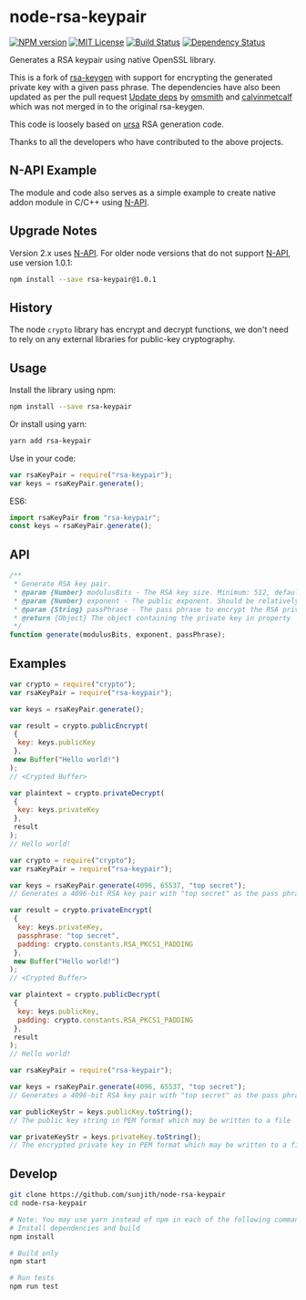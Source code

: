 # node-rsa-keypair

[![NPM version][npm-image]][npm-url] [![MIT License][license-image]][license-url] [![Build Status][travis-image]][travis-url] [![Dependency Status][daviddm-image]][daviddm-url]

Generates a RSA keypair using native OpenSSL library.

This is a fork of [rsa-keygen](https://github.com/sunjith/node-rsa-keygen) with support for encrypting the generated private key with a given pass phrase. The dependencies have also been updated as per the pull request [Update deps](https://github.com/sunjith/node-rsa-keygen/pull/6) by [omsmith](https://github.com/omsmith) and [calvinmetcalf](https://github.com/calvinmetcalf) which was not merged in to the original rsa-keygen.

This code is loosely based on [ursa](https://github.com/Medium/ursa) RSA generation code.

Thanks to all the developers who have contributed to the above projects.

## N-API Example

The module and code also serves as a simple example to create native addon module in C/C++ using [N-API](https://nodejs.org/api/n-api.html).

## Upgrade Notes

Version 2.x uses [N-API](https://nodejs.org/api/n-api.html). For older node versions that do not support [N-API](https://nodejs.org/api/n-api.html), use version 1.0.1:

```sh
npm install --save rsa-keypair@1.0.1
```

## History

The node `crypto` library has encrypt and decrypt functions, we don't need to rely on any external libraries for public-key cryptography.

## Usage

Install the library using npm:

```sh
npm install --save rsa-keypair
```

Or install using yarn:

```sh
yarn add rsa-keypair
```

Use in your code:

```javascript
var rsaKeyPair = require("rsa-keypair");
var keys = rsaKeyPair.generate();
```

ES6:

```javascript
import rsaKeyPair from "rsa-keypair";
const keys = rsaKeyPair.generate();
```

## API

```javascript
/**
 * Generate RSA key pair.
 * @param {Number} modulusBits - The RSA key size. Minimum: 512, default: 2048.
 * @param {Number} exponent - The public exponent. Should be relatively prime to p-1 for all primes p which divide the modulus. Default: 65537.
 * @param {String} passPhrase - The pass phrase to encrypt the RSA private key. If not specified the private key shall be unencrypted. Even passing an empty string will cause the private key to be encrypted. Default: no pass phrase.
 * @return {Object} The object containing the private key in property 'privateKey' and the public key in property 'publicKey'. Note: if 'passPhrase' was passed to encrypt the private key, it is not retuned in the result object.
 */
function generate(modulusBits, exponent, passPhrase);
```

## Examples

```javascript
var crypto = require("crypto");
var rsaKeyPair = require("rsa-keypair");

var keys = rsaKeyPair.generate();

var result = crypto.publicEncrypt(
 {
  key: keys.publicKey
 },
 new Buffer("Hello world!")
);
// <Crypted Buffer>

var plaintext = crypto.privateDecrypt(
 {
  key: keys.privateKey
 },
 result
);
// Hello world!
```

```javascript
var crypto = require("crypto");
var rsaKeyPair = require("rsa-keypair");

var keys = rsaKeyPair.generate(4096, 65537, "top secret");
// Generates a 4096-bit RSA key pair with "top secret" as the pass phrase to encrypt the private key

var result = crypto.privateEncrypt(
 {
  key: keys.privateKey,
  passphrase: "top secret",
  padding: crypto.constants.RSA_PKCS1_PADDING
 },
 new Buffer("Hello world!")
);
// <Crypted Buffer>

var plaintext = crypto.publicDecrypt(
 {
  key: keys.publicKey,
  padding: crypto.constants.RSA_PKCS1_PADDING
 },
 result
);
// Hello world!
```

```javascript
var rsaKeyPair = require("rsa-keypair");

var keys = rsaKeyPair.generate(4096, 65537, "top secret");
// Generates a 4096-bit RSA key pair with "top secret" as the pass phrase to encrypt the private key

var publicKeyStr = keys.publicKey.toString();
// The public key string in PEM format which may be written to a file

var privateKeyStr = keys.privateKey.toString();
// The encrypted private key in PEM format which may be written to a file
```

## Develop

```sh
git clone https://github.com/sunjith/node-rsa-keypair
cd node-rsa-keypair

# Note: You may use yarn instead of npm in each of the following commands
# Install dependencies and build
npm install

# Build only
npm start

# Run tests
npm run test
```

[npm-image]: https://badge.fury.io/js/rsa-keypair.svg
[npm-url]: https://npmjs.org/package/rsa-keypair
[license-image]: http://img.shields.io/badge/license-MIT-blue.svg?style=flat
[license-url]: LICENSE
[travis-image]: https://travis-ci.com/sunjith/node-rsa-keypair.svg?branch=master
[travis-url]: https://travis-ci.com/sunjith/node-rsa-keypair
[daviddm-image]: https://david-dm.org/sunjith/node-rsa-keypair.svg?theme=shields.io
[daviddm-url]: https://david-dm.org/sunjith/node-rsa-keypair
